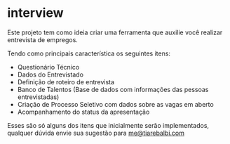 interview
=========

Este projeto tem como ideia criar uma ferramenta que auxilie você realizar entrevista de empregos.

Tendo como principais característica os seguintes itens: 
 - Questionário Técnico
 - Dados do Entrevistado
 - Definição de roteiro de entrevista
 - Banco de Talentos (Base de dados com informações das pessoas entrevistadas)
 - Criação de Processo Seletivo com dados sobre as vagas em aberto
 - Acompanhamento do status da apresentação

Esses são só alguns dos itens que inicialmente serão implementados, qualquer dúvida envie sua sugestão para me@tiarebalbi.com

